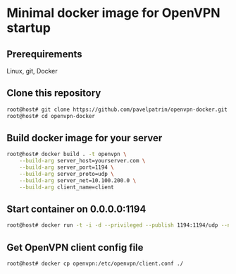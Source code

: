 # Minimal docker image for OpenVPN startup

## Prerequirements
Linux, git, Docker

## Clone this repository
```sh
root@host# git clone https://github.com/pavelpatrin/openvpn-docker.git
root@host# cd openvpn-docker
```

## Build docker image for your server
```sh
root@host# docker build . -t openvpn \
    --build-arg server_host=yourserver.com \
    --build-arg server_port=1194 \
    --build-arg server_proto=udp \
    --build-arg server_net=10.100.200.0 \
    --build-arg client_name=client
```

## Start container on 0.0.0.0:1194
```sh
root@host# docker run -t -i -d --privileged --publish 1194:1194/udp --name openvpn openvpn
```

## Get OpenVPN client config file
```sh
root@host# docker cp openvpn:/etc/openvpn/client.conf ./
```
